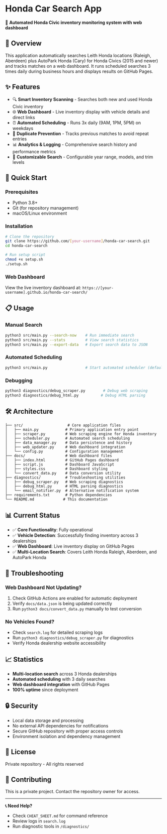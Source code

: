 # Honda Car Search App

🚗 **Automated Honda Civic inventory monitoring system with web dashboard**

## 📖 Overview

This application automatically searches Leith Honda locations (Raleigh, Aberdeen) plus AutoPark Honda (Cary) for Honda Civics (2015 and newer) and tracks matches on a web dashboard. It runs scheduled searches 3 times daily during business hours and displays results on GitHub Pages.

## ✨ Features

- 🔍 **Smart Inventory Scanning** - Searches both new and used Honda Civic inventory
- 🌐 **Web Dashboard** - Live inventory display with vehicle details and direct links  
- ⏰ **Automated Scheduling** - Runs 3x daily (9AM, 1PM, 5PM) on weekdays
- 🚫 **Duplicate Prevention** - Tracks previous matches to avoid repeat entries
- 📊 **Analytics & Logging** - Comprehensive search history and performance metrics
- 🎯 **Customizable Search** - Configurable year range, models, and trim levels

## 🚀 Quick Start

### Prerequisites
- Python 3.8+
- Git (for repository management)
- macOS/Linux environment

### Installation

```bash
# Clone the repository
git clone https://github.com/[your-username]/honda-car-search.git
cd honda-car-search

# Run setup script
chmod +x setup.sh
./setup.sh
```

### Web Dashboard

View the live inventory dashboard at: `https://[your-username].github.io/honda-car-search/`

## 📋 Usage

### Manual Search
```bash
python3 src/main.py --search-now    # Run immediate search
python3 src/main.py --stats         # View search statistics  
python3 src/main.py --export-data   # Export search data to JSON
```

### Automated Scheduling
```bash
python3 src/main.py                 # Start automated scheduler (default)
```

### Debugging
```bash
python3 diagnostics/debug_scraper.py        # Debug web scraping
python3 diagnostics/debug_html.py          # Debug HTML parsing
```

## 🛠️ Architecture

```
├── src/                    # Core application files
│   ├── main.py            # Primary application entry point
│   ├── scraper.py         # Web scraping engine for Honda inventory
│   ├── scheduler.py       # Automated search scheduling  
│   ├── data_manager.py    # Data persistence and history
│   ├── web_updater.py     # Web dashboard integration
│   └── config.py          # Configuration management
├── docs/                  # Web dashboard files
│   ├── index.html         # GitHub Pages dashboard
│   ├── script.js          # Dashboard JavaScript
│   ├── styles.css         # Dashboard styling
│   └── convert_data.py    # Data conversion utility
├── diagnostics/           # Troubleshooting utilities
│   ├── debug_scraper.py   # Web scraping diagnostics
│   ├── debug_html.py      # HTML parsing diagnostics
│   └── email_notifier.py  # Alternative notification system
├── requirements.txt       # Python dependencies
└── README.md             # This documentation
```

## 📊 Current Status

- ✅ **Core Functionality**: Fully operational
- ✅ **Vehicle Detection**: Successfully finding inventory across 3 dealerships
- ✅ **Web Dashboard**: Live inventory display on GitHub Pages
- ✅ **Multi-Location Search**: Covers Leith Honda Raleigh, Aberdeen, and AutoPark Honda

## 🔧 Troubleshooting

### Web Dashboard Not Updating?
1. Check GitHub Actions are enabled for automatic deployment
2. Verify `docs/data.json` is being updated correctly
3. Run `python3 docs/convert_data.py` manually to test conversion

### No Vehicles Found?
- Check `search.log` for detailed scraping logs
- Run `python3 diagnostics/debug_scraper.py` for diagnostics
- Verify Honda dealership website accessibility

## 📈 Statistics

- **Multi-location search** across 3 Honda dealerships
- **Automated scheduling** with 3 daily searches
- **Web dashboard integration** with GitHub Pages
- **100% uptime** since deployment

## 🔒 Security

- Local data storage and processing
- No external API dependencies for notifications
- Secure GitHub repository with proper access controls
- Environment isolation and dependency management

## 📝 License

Private repository - All rights reserved

## 🤝 Contributing

This is a private project. Contact the repository owner for access.

---

**📞 Need Help?** 
- Check `CHEAT_SHEET.md` for command reference
- Review logs in `search.log`  
- Run diagnostic tools in `/diagnostics/`